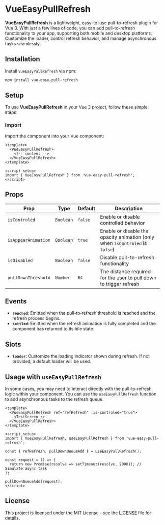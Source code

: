 # VueEasyPullRefresh

**VueEasyPullRefresh** is a lightweight, easy-to-use pull-to-refresh plugin for Vue 3. With just a few lines of code, you can add pull-to-refresh functionality to your app, supporting both mobile and desktop platforms. Customize the loader, control refresh behavior, and manage asynchronous tasks seamlessly.

## Installation

Install `VueEasyPullRefresh` via npm:

```bash
npm install vue-easy-pull-refresh
```

## Setup

To use **VueEasyPullRefresh** in your Vue 3 project, follow these simple steps:

### Import

Import the component into your Vue component:

```vue
<template>
  <VueEasyPullRefresh>
    <!-- content -->
  </VueEasyPullRefresh>
</template>

<script setup>
import { VueEasyPullRefresh } from 'vue-easy-pull-refresh';
</script>
```

## Props

| Prop                  | Type     | Default | Description                                                  |
|-----------------------|----------|---------|--------------------------------------------------------------|
| `isControled`          | `Boolean`| `false` | Enable or disable controlled behavior                         |
| `isAppearAnimation`    | `Boolean`| `true`  | Enable or disable the opacity animation (only when `isControled` is `false`) |
| `isDisabled`           | `Boolean`| `false` | Disable pull-to-refresh functionality                        |
| `pullDownThreshold`    | `Number` | `64`    | The distance required for the user to pull down to trigger refresh |

## Events

- **`reached`**: Emitted when the pull-to-refresh threshold is reached and the refresh process begins.
- **`settled`**: Emitted when the refresh animation is fully completed and the component has returned to its idle state.

## Slots

- **`loader`**: Customize the loading indicator shown during refresh. If not provided, a default loader will be used.

## Usage with `useEasyPullRefresh`

In some cases, you may need to interact directly with the pull-to-refresh logic within your component. You can use the `useEasyPullRefresh` function to add asynchronous tasks to the refresh queue.

```vue
<template>
  <VueEasyPullRefresh ref="refRefresh" :is-controled="true">
    <TestScreen />
  </VueEasyPullRefresh>
</template>

<script setup>
import { VueEasyPullRefresh, useEasyPullRefresh } from 'vue-easy-pull-refresh';

const { refRefresh, pullDownQueueAdd } = useEasyPullRefresh();

const request = () => {
  return new Promise(resolve => setTimeout(resolve, 2000)); // Simulate async task
};

pullDownQueueAdd(request);
</script>
```

## License

This project is licensed under the MIT License - see the [LICENSE](./LICENSE) file for details.
